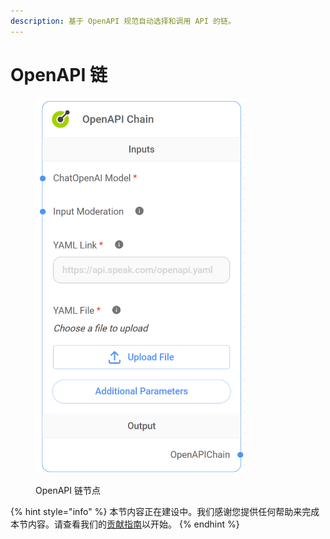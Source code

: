 ```yaml
---
description: 基于 OpenAPI 规范自动选择和调用 API 的链。
---
```


# OpenAPI 链

<figure><img src="../../../.gitbook/assets/image (25) (1).png" alt="" width="335"><figcaption><p>OpenAPI 链节点</p></figcaption></figure>

{% hint style="info" %}
本节内容正在建设中。我们感谢您提供任何帮助来完成本节内容。请查看我们的[贡献指南](../../../contributing/)以开始。
{% endhint %}
